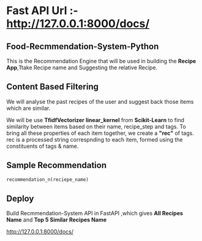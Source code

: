 # Fast API Url :- http://127.0.0.1:8000/docs/


## Food-Recmmendation-System-Python


This is the Recommendation Engine that will be used in building the <b>Recipe App</b>,Ttake Recipe name and Suggesting the relative Recipe.


## Content Based Filtering

We will analyse the past recipes of the user and suggest back those items which are similar.

We will be use <b>TfidfVectorizer</b>  <b>linear_kernel</b> from <b>Scikit-Learn</b> to find similarity between items based on their name, recipe_step and tags. To bring all these properties of each item together, we create a <b>"rec"</b> of tags. rec is a processed string correspnding to each item, formed using the constituents of tags & name.


## Sample Recommendation

```python
recommendation_n(reciepe_name)
```

## Deploy

Build Recmmendation-System API in FastAPI ,which gives <b>All Recipes Name</b> and <b>Top 5 Similar Recipes Name</b>

http://127.0.0.1:8000/docs/
